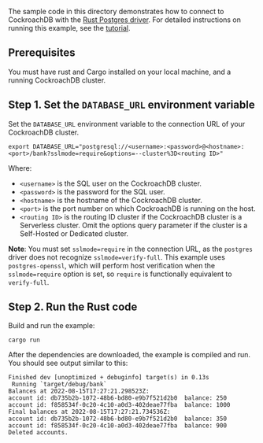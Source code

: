 The sample code in this directory demonstrates how to connect to CockroachDB with the [Rust Postgres driver](https://crates.io/crates/postgres). For detailed instructions on running this example, see the [tutorial](https://www.cockroachlabs.com/docs/stable/build-a-rust-app-with-cockroachdb.html).

## Prerequisites

You must have rust and Cargo installed on your local machine, and a running CockroachDB cluster.

## Step 1. Set the `DATABASE_URL` environment variable

Set the `DATABASE_URL` environment variable to the connection URL of your CockroachDB cluster.

~~~ shell
export DATABASE_URL="postgresql://<username>:<password>@<hostname>:<port>/bank?sslmode=require&options=--cluster%3D<routing ID>"
~~~

Where:

* `<username>` is the SQL user on the CockroachDB cluster.
* `<password>` is the password for the SQL user.
* `<hostname>` is the hostname of the CockroachDB cluster.
* `<port>` is the port number on which CockroachDB is running on the host.
* `<routing ID>` is the routing ID cluster if the CockroachDB cluster is a Serverless cluster. Omit the options query parameter if the cluster is a Self-Hosted or Dedicated cluster.

**Note**: You must set `sslmode=require` in the connection URL, as the `postgres` driver does not recognize `sslmode=verify-full`. This example uses `postgres-openssl`, which will perform host verification when the `sslmode=require` option is set, so `require` is functionally equivalent to `verify-full`.

## Step 2. Run the Rust code

Build and run the example:

~~~ shell
cargo run
~~~

After the dependencies are downloaded, the example is compiled and run. You should see output similar to this:

~~~
Finished dev [unoptimized + debuginfo] target(s) in 0.13s
 Running `target/debug/bank`
Balances at 2022-08-15T17:27:21.298523Z:
account id: db735b2b-1072-48b6-bd80-e9b7f521d2b0  balance: 250
account id: f858534f-0c20-4c10-a0d3-402deae77fba  balance: 1000
Final balances at 2022-08-15T17:27:21.734536Z:
account id: db735b2b-1072-48b6-bd80-e9b7f521d2b0  balance: 350
account id: f858534f-0c20-4c10-a0d3-402deae77fba  balance: 900
Deleted accounts.
~~~